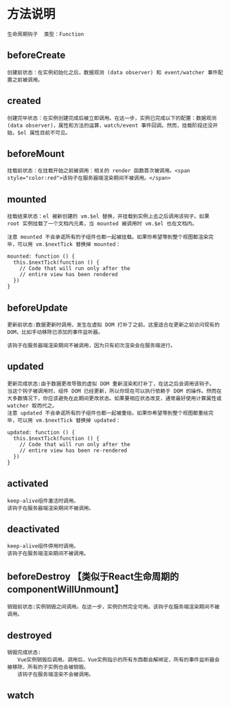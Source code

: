 # 方法说明
  
```
生命周期钩子  类型：Function

```
## beforeCreate
```
创建前状态：在实例初始化之后，数据观测 (data observer) 和 event/watcher 事件配置之前被调用。
```
## created
```
创建完毕状态：在实例创建完成后被立即调用。在这一步，实例已完成以下的配置：数据观测 (data observer)，属性和方法的运算，watch/event 事件回调。然而，挂载阶段还没开始，$el 属性目前不可见。
```
## beforeMount
```
挂载前状态：在挂载开始之前被调用：相关的 render 函数首次被调用。<span style="color:red">该钩子在服务器端渲染期间不被调用。</span>
```
## mounted
```
挂载结束状态：el 被新创建的 vm.$el 替换，并挂载到实例上去之后调用该钩子。如果 root 实例挂载了一个文档内元素，当 mounted 被调用时 vm.$el 也在文档内。

注意 mounted 不会承诺所有的子组件也都一起被挂载。如果你希望等到整个视图都渲染完毕，可以用 vm.$nextTick 替换掉 mounted：

mounted: function () {
  this.$nextTick(function () {
    // Code that will run only after the
    // entire view has been rendered
  })
}
```
## beforeUpdate
```
更新前状态:数据更新时调用，发生在虚拟 DOM 打补丁之前。这里适合在更新之前访问现有的 DOM，比如手动移除已添加的事件监听器。

该钩子在服务器端渲染期间不被调用，因为只有初次渲染会在服务端进行。
```
## updated
```
更新完成状态:由于数据更改导致的虚拟 DOM 重新渲染和打补丁，在这之后会调用该钩子。
当这个钩子被调用时，组件 DOM 已经更新，所以你现在可以执行依赖于 DOM 的操作。然而在大多数情况下，你应该避免在此期间更改状态。如果要相应状态改变，通常最好使用计算属性或 watcher 取而代之。
注意 updated 不会承诺所有的子组件也都一起被重绘。如果你希望等到整个视图都重绘完毕，可以用 vm.$nextTick 替换掉 updated：

updated: function () {
  this.$nextTick(function () {
    // Code that will run only after the
    // entire view has been re-rendered
  })
}
```
## activated
```
keep-alive组件激活时调用。
该钩子在服务器端渲染期间不被调用。
```
## deactivated
```
keep-alive组件停用时调用。
该钩子在服务端渲染期间不被调用。
```
## beforeDestroy 【类似于React生命周期的componentWillUnmount】
```
销毁前状态:实例销毁之间调用。在这一步，实例仍然完全可用。该钩子在服务端渲染期间不被调用。
```
## destroyed
```
销毁完成状态:
　　Vue实例销毁后调用。调用后，Vue实例指示的所有东西都会解绑定，所有的事件监听器会被移除，所有的子实例也会被销毁。
　　该钩子在服务端渲染不会被调用。
```






## watch
```

```